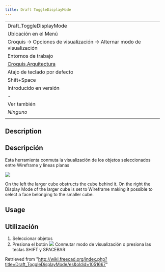 ```yaml
---
title: Draft ToggleDisplayMode
---
```

|  |
| --- |
| Draft\_ToggleDisplayMode |
| Ubicación en el Menú |
| Croquis → Opciones de visualización → Alternar modo de visualización |
| Entornos de trabajo |
| [Croquis](/Draft_Workbench/es "Draft Workbench/es"),[Arquitectura](/Arch_Workbench/es "Arch Workbench/es") |
| Atajo de teclado por defecto |
| Shift+Space |
| Introducido en versión |
| - |
| Ver también |
| *Ninguno* |
|  |

## Description

## Descripción

Esta herramienta conmuta la visualización de los objetos seleccionados entre Wireframe y lineas planas

![](/images/Draft_ToggleDisplayMode_example.png)

On the left the larger cube obstructs the cube behind it. On the right the Display Mode of the larger cube is set to Wireframe making it possible to select a face belonging to the smaller cube.

## Usage

## Utilización

1. Seleccionar objetos
2. Presiona el botón ![](/images/Draft_ToggleDisplayMode.png) Conmutar modo de visualización o presiona las teclas SHIFT y SPACEBAR

Retrieved from "<http://wiki.freecad.org/index.php?title=Draft_ToggleDisplayMode/es&oldid=1051667>"